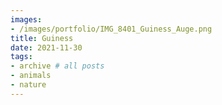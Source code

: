 ```yaml
---
images:
- /images/portfolio/IMG_8401_Guiness_Auge.png
title: Guiness
date: 2021-11-30
tags:
- archive # all posts
- animals
- nature
---
```

